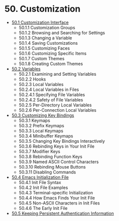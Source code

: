 # 50. Customization

- [50.1 Customization Interface](./50.1-customization-interface.md)
  - 50.1.1 Customization Groups
  - 50.1.2 Browsing and Searching for Settings
  - 50.1.3 Changing a Variable
  - 50.1.4 Saving Customizations
  - 50.1.5 Customizing Faces
  - 50.1.6 Customizing Specific Items
  - 50.1.7 Custom Themes
  - 50.1.8 Creating Custom Themes
- [50.2 Variables](./50.2-variables.md)
  - 50.2.1 Examining and Setting Variables
  - 50.2.2 Hooks
  - 50.2.3 Local Variables
  - 50.2.4 Local Variables in Files
  - 50.2.4.1 Specifying File Variables
  - 50.2.4.2 Safety of File Variables
  - 50.2.5 Per-Directory Local Variables
  - 50.2.6 Per-Connection Local Variables
- [50.3 Customizing Key Bindings](./50.3-customizing-key-bindings.md)
  - 50.3.1 Keymaps
  - 50.3.2 Prefix Keymaps
  - 50.3.3 Local Keymaps
  - 50.3.4 Minibuffer Keymaps
  - 50.3.5 Changing Key Bindings Interactively
  - 50.3.6 Rebinding Keys in Your Init File
  - 50.3.7 Modifier Keys
  - 50.3.8 Rebinding Function Keys
  - 50.3.9 Named ASCII Control Characters
  - 50.3.10 Rebinding Mouse Buttons
  - 50.3.11 Disabling Commands
- [50.4 Emacs Initialization File](./50.4-emacs-initialization-file.md)
  - 50.4.1 Init File Syntax
  - 50.4.2 Init File Examples
  - 50.4.3 Terminal-specific Initialization
  - 50.4.4 How Emacs Finds Your Init File
  - 50.4.5 Non-ASCII Characters in Init Files
  - 50.4.6 The Early Init File
- [50.5 Keeping Persistent Authentication Information](./50.5-authentication-information.md)
